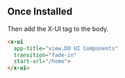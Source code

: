 ## Once Installed
Then add the X-UI tag to the body.

````html
<x-ui
  app-title="view.DO UI Components"
  transition="fade-in"
  start-url="/home">
</x-ui>
````